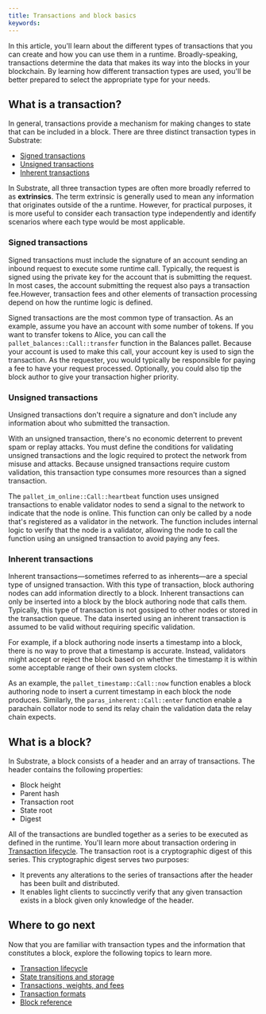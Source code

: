 ```yaml
---
title: Transactions and block basics
keywords:
--- 
```


In this article, you'll learn about the different types of transactions that you can create and how you can use them in a runtime.
Broadly-speaking, transactions determine the data that makes its way into the blocks in your blockchain.
By learning how different transaction types are used, you'll be better prepared to select the appropriate type for your needs.

## What is a transaction?

In general, transactions provide a mechanism for making changes to state that can be included in a block.
There are three distinct transaction types in Substrate:

* [Signed transactions](#signed-transactions)
* [Unsigned transactions](#unsigned-transactions)
* [Inherent transactions](#inherent-transactions)

In Substrate, all three transaction types are often more broadly referred to as **extrinsics**.
The term extrinsic is generally used to mean any information that originates outside of the a runtime.
However, for practical purposes, it is more useful to consider each transaction type independently and identify scenarios where each type would be most applicable.

### Signed transactions

Signed transactions must include the signature of an account sending an inbound request to execute some runtime call.
Typically, the request is signed using the private key for the account that is submitting the request.
In most cases, the account submitting the request also pays a transaction fee.However, transaction fees and other elements of transaction processing depend on how the runtime logic is defined.

Signed transactions are the most common type of transaction.
As an example, assume you have an account with some number of tokens.
If you want to transfer tokens to Alice, you can call the `pallet_balances::Call::transfer` function in the Balances pallet.
Because your account is used to make this call, your account key is used to sign the transaction.
As the requester, you would typically be responsible for paying a fee to have your request processed.
Optionally, you could also tip the block author to give your transaction higher priority.

### Unsigned transactions

Unsigned transactions don't require a signature and don't include any information about who submitted the transaction.

With an unsigned transaction, there's no economic deterrent to prevent spam or replay attacks.
You must define the conditions for validating unsigned transactions and the logic required to protect the network from misuse and attacks.
Because unsigned transactions require custom validation, this transaction type consumes more resources than a signed transaction.

The `pallet_im_online::Call::heartbeat` function uses unsigned transactions to enable validator nodes to send a signal to the network to indicate that the node is online.
This function can only be called by a node that's registered as a validator in the network.
The function includes internal logic to verify that the node is a validator, allowing the node to call the function using an unsigned transaction to avoid paying any fees. 

### Inherent transactions

Inherent transactions—sometimes referred to as inherents—are a special type of unsigned transaction.
With this type of transaction, block authoring nodes can add information directly to a block.
Inherent transactions can only be inserted into a block by the block authoring node that calls them.
Typically, this type of transaction is not gossiped to other nodes or stored in the transaction queue.
The data inserted using an inherent transaction is assumed to be valid without requiring specific validation.

For example, if a block authoring node inserts a timestamp into a block, there is no way to prove that a timestamp is accurate.
Instead, validators might accept or reject the block based on whether the timestamp it is within some acceptable range of their own system clocks.

As an example, the  `pallet_timestamp::Call::now` function enables a block authoring node to insert a current timestamp in each block the node produces.
Similarly, the `paras_inherent::Call::enter` function enable a parachain collator node to send its relay chain the validation data the relay chain expects.

## What is a block?

In Substrate, a block consists of a header and an array of transactions.
The header contains the following properties:

* Block height
* Parent hash
* Transaction root
* State root
* Digest

All of the transactions are bundled together as a series to be executed as defined in the runtime.
You'll learn more about transaction ordering in [Transaction lifecycle](/main-docs/fundamentals/transaction-lifecycle/).
The transaction root is a cryptographic digest of this series. 
This cryptographic digest serves two purposes:

* It prevents any alterations to the series of transactions after the header has been built and distributed.
* It enables light clients to succinctly verify that any given transaction exists in a block given only knowledge of the header.

## Where to go next

Now that you are familiar with transaction types and the information that constitutes a block, explore the following topics to learn more.

* [Transaction lifecycle](/main-docs/fundamentals/transaction-lifecycle/)
* [State transitions and storage](/main-docs/fundamentals/state-transitions-and-storage/)
* [Transactions, weights, and fees](/main-docs/build/tx-weights-fees/)
* [Transaction formats](/reference/transaction-formats/)
* [Block reference](/rustdocs/latest/sp_runtime/traits/trait.Block.html)